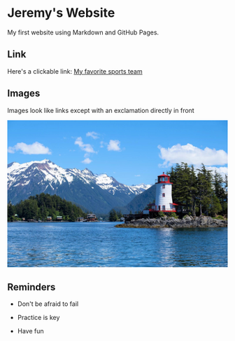 # Jeremy's Website 

My first website using Markdown and GitHub Pages.

## Link

Here's a clickable link: [My favorite sports team](https://www.chelseafc.com/en "Chelsea FC")

## Images

Images look like links except with an exclamation directly in front

![My Image](my_image.jpg)

## Reminders

- Don't be afraid to fail

- Practice is key

- Have fun
